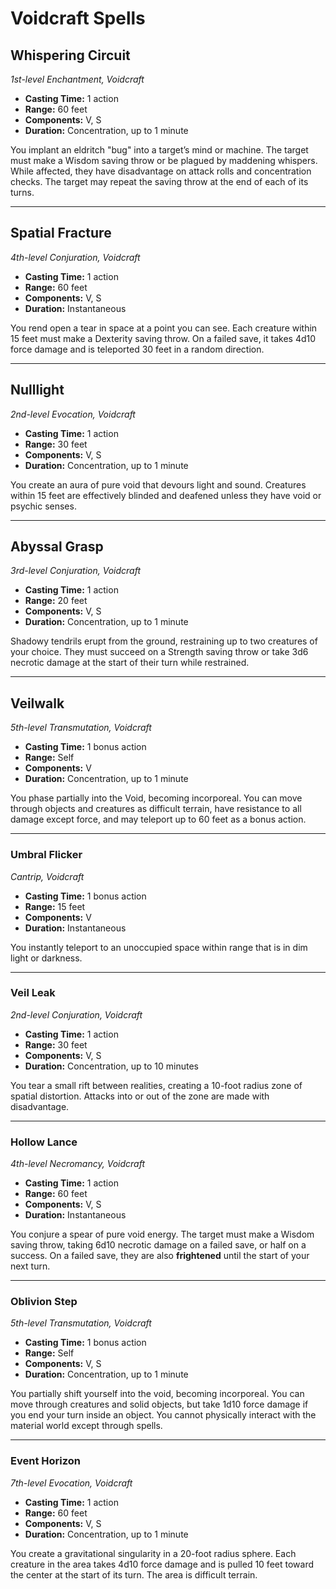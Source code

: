 # Voidcraft Spells

## Whispering Circuit
*1st-level Enchantment, Voidcraft*  
- **Casting Time:** 1 action  
- **Range:** 60 feet  
- **Components:** V, S  
- **Duration:** Concentration, up to 1 minute  

You implant an eldritch "bug" into a target’s mind or machine. The target must make a Wisdom saving throw or be plagued by maddening whispers. While affected, they have disadvantage on attack rolls and concentration checks. The target may repeat the saving throw at the end of each of its turns.

---

## Spatial Fracture
*4th-level Conjuration, Voidcraft*  
- **Casting Time:** 1 action  
- **Range:** 60 feet  
- **Components:** V, S  
- **Duration:** Instantaneous  

You rend open a tear in space at a point you can see. Each creature within 15 feet must make a Dexterity saving throw. On a failed save, it takes 4d10 force damage and is teleported 30 feet in a random direction.

---

## Nulllight
*2nd-level Evocation, Voidcraft*  
- **Casting Time:** 1 action  
- **Range:** 30 feet  
- **Components:** V, S  
- **Duration:** Concentration, up to 1 minute  

You create an aura of pure void that devours light and sound. Creatures within 15 feet are effectively blinded and deafened unless they have void or psychic senses.

---

## Abyssal Grasp
*3rd-level Conjuration, Voidcraft*  
- **Casting Time:** 1 action  
- **Range:** 20 feet  
- **Components:** V, S  
- **Duration:** Concentration, up to 1 minute  

Shadowy tendrils erupt from the ground, restraining up to two creatures of your choice. They must succeed on a Strength saving throw or take 3d6 necrotic damage at the start of their turn while restrained.

---

## Veilwalk
*5th-level Transmutation, Voidcraft*  
- **Casting Time:** 1 bonus action  
- **Range:** Self  
- **Components:** V  
- **Duration:** Concentration, up to 1 minute  

You phase partially into the Void, becoming incorporeal. You can move through objects and creatures as difficult terrain, have resistance to all damage except force, and may teleport up to 60 feet as a bonus action.

---

### Umbral Flicker
*Cantrip, Voidcraft*  
- **Casting Time:** 1 bonus action  
- **Range:** 15 feet  
- **Components:** V  
- **Duration:** Instantaneous  

You instantly teleport to an unoccupied space within range that is in dim light or darkness.

---

### Veil Leak
*2nd-level Conjuration, Voidcraft*  
- **Casting Time:** 1 action  
- **Range:** 30 feet  
- **Components:** V, S  
- **Duration:** Concentration, up to 10 minutes  

You tear a small rift between realities, creating a 10-foot radius zone of spatial distortion. Attacks into or out of the zone are made with disadvantage.

---

### Hollow Lance
*4th-level Necromancy, Voidcraft*  
- **Casting Time:** 1 action  
- **Range:** 60 feet  
- **Components:** V, S  
- **Duration:** Instantaneous  

You conjure a spear of pure void energy. The target must make a Wisdom saving throw, taking 6d10 necrotic damage on a failed save, or half on a success. On a failed save, they are also **frightened** until the start of your next turn.

---

### Oblivion Step
*5th-level Transmutation, Voidcraft*  
- **Casting Time:** 1 bonus action  
- **Range:** Self  
- **Components:** V, S  
- **Duration:** Concentration, up to 1 minute  

You partially shift yourself into the void, becoming incorporeal. You can move through creatures and solid objects, but take 1d10 force damage if you end your turn inside an object. You cannot physically interact with the material world except through spells.

---

### Event Horizon
*7th-level Evocation, Voidcraft*  
- **Casting Time:** 1 action  
- **Range:** 60 feet  
- **Components:** V, S  
- **Duration:** Concentration, up to 1 minute  

You create a gravitational singularity in a 20-foot radius sphere. Each creature in the area takes 4d10 force damage and is pulled 10 feet toward the center at the start of its turn. The area is difficult terrain.